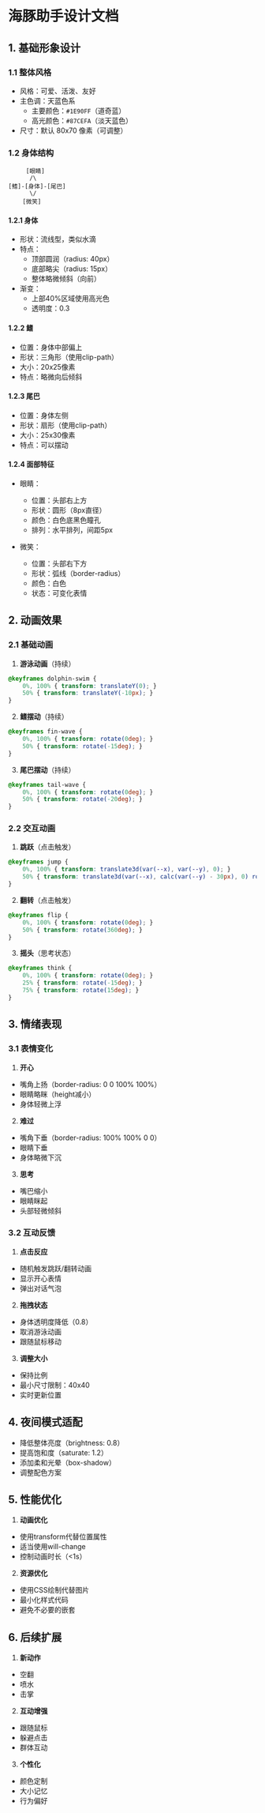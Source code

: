 # 海豚助手设计文档

## 1. 基础形象设计

### 1.1 整体风格
- 风格：可爱、活泼、友好
- 主色调：天蓝色系
  - 主要颜色：`#1E90FF`（道奇蓝）
  - 高光颜色：`#87CEFA`（淡天蓝色）
- 尺寸：默认 80x70 像素（可调整）

### 1.2 身体结构
```
     [眼睛]
      /\
[鳍]-[身体]-[尾巴]
      \/
    [微笑]
```

#### 1.2.1 身体
- 形状：流线型，类似水滴
- 特点：
  - 顶部圆润（radius: 40px）
  - 底部略尖（radius: 15px）
  - 整体略微倾斜（向前）
- 渐变：
  - 上部40%区域使用高光色
  - 透明度：0.3

#### 1.2.2 鳍
- 位置：身体中部偏上
- 形状：三角形（使用clip-path）
- 大小：20x25像素
- 特点：略微向后倾斜

#### 1.2.3 尾巴
- 位置：身体左侧
- 形状：扇形（使用clip-path）
- 大小：25x30像素
- 特点：可以摆动

#### 1.2.4 面部特征
- 眼睛：
  - 位置：头部右上方
  - 形状：圆形（8px直径）
  - 颜色：白色底黑色瞳孔
  - 排列：水平排列，间距5px

- 微笑：
  - 位置：头部右下方
  - 形状：弧线（border-radius）
  - 颜色：白色
  - 状态：可变化表情

## 2. 动画效果

### 2.1 基础动画
1. **游泳动画**（持续）
```css
@keyframes dolphin-swim {
    0%, 100% { transform: translateY(0); }
    50% { transform: translateY(-10px); }
}
```

2. **鳍摆动**（持续）
```css
@keyframes fin-wave {
    0%, 100% { transform: rotate(0deg); }
    50% { transform: rotate(-15deg); }
}
```

3. **尾巴摆动**（持续）
```css
@keyframes tail-wave {
    0%, 100% { transform: rotate(0deg); }
    50% { transform: rotate(-20deg); }
}
```

### 2.2 交互动画
1. **跳跃**（点击触发）
```css
@keyframes jump {
    0%, 100% { transform: translate3d(var(--x), var(--y), 0); }
    50% { transform: translate3d(var(--x), calc(var(--y) - 30px), 0) rotate(15deg); }
}
```

2. **翻转**（点击触发）
```css
@keyframes flip {
    0%, 100% { transform: rotate(0deg); }
    50% { transform: rotate(360deg); }
}
```

3. **摇头**（思考状态）
```css
@keyframes think {
    0%, 100% { transform: rotate(0deg); }
    25% { transform: rotate(-15deg); }
    75% { transform: rotate(15deg); }
}
```

## 3. 情绪表现

### 3.1 表情变化
1. **开心**
- 嘴角上扬（border-radius: 0 0 100% 100%）
- 眼睛略眯（height减小）
- 身体轻微上浮

2. **难过**
- 嘴角下垂（border-radius: 100% 100% 0 0）
- 眼睛下垂
- 身体略微下沉

3. **思考**
- 嘴巴缩小
- 眼睛眯起
- 头部轻微倾斜

### 3.2 互动反馈
1. **点击反应**
- 随机触发跳跃/翻转动画
- 显示开心表情
- 弹出对话气泡

2. **拖拽状态**
- 身体透明度降低（0.8）
- 取消游泳动画
- 跟随鼠标移动

3. **调整大小**
- 保持比例
- 最小尺寸限制：40x40
- 实时更新位置

## 4. 夜间模式适配
- 降低整体亮度（brightness: 0.8）
- 提高饱和度（saturate: 1.2）
- 添加柔和光晕（box-shadow）
- 调整配色方案

## 5. 性能优化
1. **动画优化**
- 使用transform代替位置属性
- 适当使用will-change
- 控制动画时长（<1s）

2. **资源优化**
- 使用CSS绘制代替图片
- 最小化样式代码
- 避免不必要的嵌套

## 6. 后续扩展
1. **新动作**
- 空翻
- 喷水
- 击掌

2. **互动增强**
- 跟随鼠标
- 躲避点击
- 群体互动

3. **个性化**
- 颜色定制
- 大小记忆
- 行为偏好

